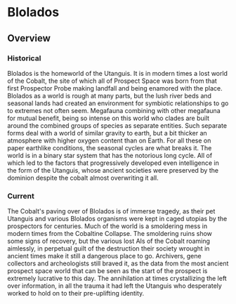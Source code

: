 # Blolados

## Overview

### Historical

Blolados is the homeworld of the Utanguis.  It is in modern times a lost world of the Cobalt, the site of which all of Prospect Space was born from that first Prospector Probe making landfall and being enamored with the place.  Blolados as a world is rough at many parts, but the lush river beds and seasonal lands had created an environment for symbiotic relationships to go to extremes not often seem.  Megafauna combining with other megafauna for mutual benefit, being so intense on this world who clades are built around the combined groups of species as separate entities.  Such separate forms deal with a world of similar gravity to earth, but a bit thicker an atmosphere with higher oxygen content than on Earth.  For all these on paper earthlike conditions, the seasonal cycles are what breaks it. The world is in a binary star system that has the notorious long cycle.  All of which led to the factors that progressively developed even intelligence in the form of the Utanguis, whose ancient societies were preserved by the dominion despite the cobalt almost overwriting it all.  

### Current

The Cobalt's paving over of Blolados is of immerse tragedy, as their pet Utanguis and various Blolados organisms were kept in caged utopias by the prospectors for centuries.  Much of the world is a smoldering mess in modern times from the Cobaltine Collapse.  The smoldering ruins show some signs of recovery, but the various lost AIs of the Cobalt roaming aimlessly, in perpetual guilt of the destruction their society wrought in ancient times make it still a dangerous place to go.  Archivers, gene collectors and archeologists still braved it, as the data from the most ancient prospect space world that can be seen as the start of the prospect is extremely lucrative to this day.  The annihilation at times crystallizing the left over information, in all the trauma it had left the Utanguis who desperately worked to hold on to their pre-uplifting identity. 
